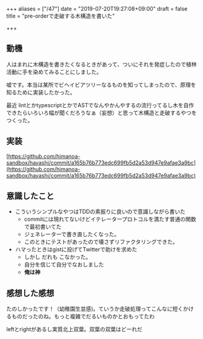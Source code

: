 +++
aliases = ["/47"]
date = "2019-07-20T19:27:08+09:00"
draft = false
title = "pre-orderで走破する木構造を書いた"

+++

## 動機

人はまれに木構造を書きたくなるときがあって、ついにそれを発症したので植林活動に手を染めてみることにしました。

嘘です。本当は某所でビヘイビアツリーなるものを知ってしまったので、原理を知るために実装したかった。

最近 lintとかtypescriptとかでASTでなんやかんやするの流行ってるし木を自作できたらいろいろ幅が聞くだろうなぁ（妄想）と思って木構造と走破するやつをつくった。

## 実装

[https://github.com/himanoa-sandbox/hayashi/commit/a165b76b773edc699fb5d2a53d947e9afae3a9bc](https://github.com/himanoa-sandbox/hayashi/commit/a165b76b773edc699fb5d2a53d947e9afae3a9bc)

## 意識したこと

- こういうシンプルなやつはTDDの素振りに良いので意識しながら書いた
  - commitには現れてないけどイテレータープロトコルを満たす普通の関数で最初書いてた
  - ジェネレーターで書き直したくなった。
  - このときにテストがあったので壊さずリファクタリングできた。
- ハマったときはgistに投げてTwitterで助けを求めた
  - しかし だれも こなかった。
  - 自分を信じて自分でなおしました
  - **俺は神**

## 感想した感想

たのしかったです！（幼稚園生並感)。ていうか走破処理ってこんなに短くかけるものだったのね。もっと複雑でだるいものかとおもってたわ

leftとrightがあるし実質北上双葉。双葉の双葉はどーれだ
